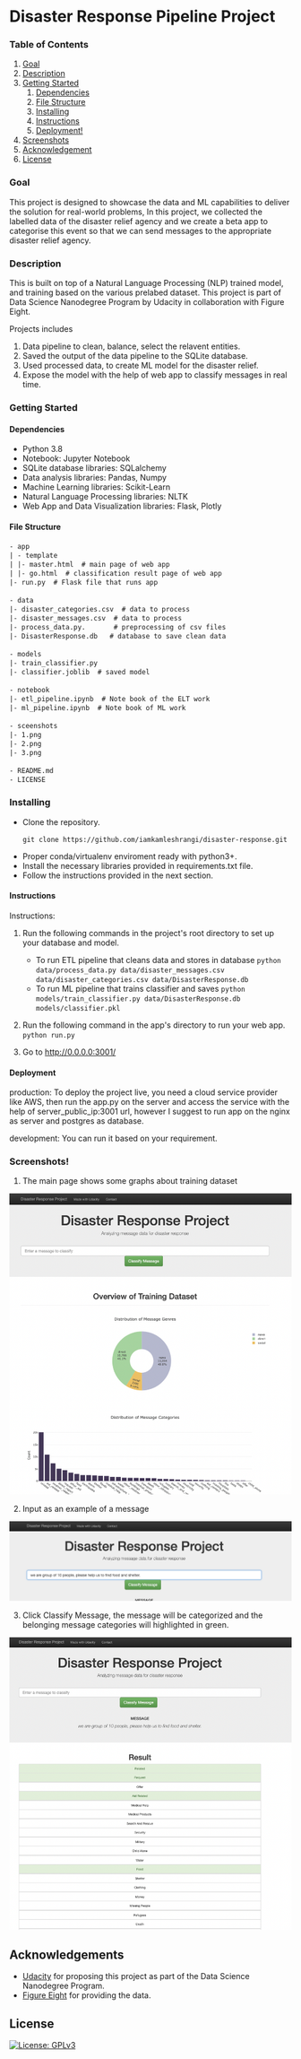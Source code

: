 # Disaster Response Pipeline Project

### Table of Contents
1. [Goal](#goal)
2. [Description](#description)
3. [Getting Started](#getting_started)
	1. [Dependencies](#dependencies)
	2. [File Structure](#file_structure)
	3. [Installing](#installation)
	4. [Instructions](#instructions)
	5. [Deployment!](#production)
4. [Screenshots](#screenshots)
4. [Acknowledgement](#acknowledgement)
5. [License](#license)

<a name="goal"></a>
### Goal
This project is designed to showcase the data and ML capabilities to deliver the solution for real-world problems, In this project, we collected the labelled data of the disaster relief agency and we create a beta app to categorise this event so that we can send messages to the appropriate disaster relief agency. 

<a name="description"></a>
### Description
This is built on top of a Natural Language Processing (NLP) trained model, and training based on the various prelabed dataset. This project is part of Data Science Nanodegree Program by Udacity in collaboration with Figure Eight.

Projects includes 
1. Data pipeline to clean, balance, select the relavent entities.
2. Saved the output of the data pipeline to the SQLite database.
3. Used processed data, to create ML model for the disaster relief.
4. Expose the model with the help of web app to classify messages in real time.

<a name="getting_started"></a>
### Getting Started
<a name="dependencies"></a>
#### Dependencies
* Python 3.8
* Notebook: Jupyter Notebook
* SQLite database libraries: SQLalchemy
* Data analysis libraries: Pandas, Numpy
* Machine Learning libraries: Scikit-Learn
* Natural Language Processing libraries: NLTK
* Web App and Data Visualization libraries: Flask, Plotly

<a name="file_structure"></a>
#### File Structure
```
- app
| - template
| |- master.html  # main page of web app
| |- go.html  # classification result page of web app
|- run.py  # Flask file that runs app

- data
|- disaster_categories.csv  # data to process 
|- disaster_messages.csv  # data to process
|- process_data.py.       # preprocessing of csv files
|- DisasterResponse.db   # database to save clean data

- models
|- train_classifier.py
|- classifier.joblib  # saved model 

- notebook
|- etl_pipeline.ipynb  # Note book of the ELT work
|- ml_pipeline.ipynb  # Note book of ML work

- sceenshots
|- 1.png
|- 2.png
|- 3.png

- README.md
- LICENSE
```


<a name="installation"></a>
### Installing
* Clone the repository.
    ```
    git clone https://github.com/iamkamleshrangi/disaster-response.git
    ```
* Proper conda/virtualenv enviroment ready with python3+.
* Install the necessary libraries provided in requirements.txt file.
* Follow the instructions provided in the next section.


<a name="instructions"></a>
#### Instructions

Instructions:
1. Run the following commands in the project's root directory to set up your database and model.

    - To run ETL pipeline that cleans data and stores in database
        `python data/process_data.py data/disaster_messages.csv data/disaster_categories.csv data/DisasterResponse.db`
    - To run ML pipeline that trains classifier and saves
        `python models/train_classifier.py data/DisasterResponse.db models/classifier.pkl`
	
2. Run the following command in the app's directory to run your web app.
    `python run.py`

3. Go to http://0.0.0.0:3001/

<a name="production"></a>
#### Deployment
production: To deploy the project live, you need a cloud service provider like AWS, then run the app.py on the server and access the service with the help of server_public_ip:3001 url, however I suggest to run app on the nginx as server and postgres as database. 

development: You can run it based on your requirement.

### Screenshots!

1. The main page shows some graphs about training dataset

![Main Page](screenshots/1.png)

2. Input as an example of a message

![Sample Input](screenshots/2.png)

3. Click Classify Message, the message will be categorized and the belonging message categories will highlighted in green.

![Sample Prediction](screenshots/3.png)


<a name="acknowledgements"></a>
## Acknowledgements
* [Udacity](https://www.udacity.com/) for proposing this project as part of the Data Science Nanodegree Program.
* [Figure Eight](https://www.figure-eight.com/) for providing the data.
<a name="license"></a>

## License
[![License: GPLv3](https://upload.wikimedia.org/wikipedia/commons/9/93/GPLv3_Logo.svg)](https://www.gnu.org/licenses/gpl-3.0.en.html)


